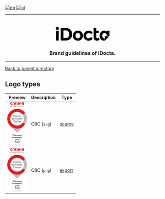 [![en](https://img.shields.io/badge/lang-en-red.svg)](https://github.com/iDocta/brand-guide/blob/main/logo/cbc/README.md)
[![nl](https://img.shields.io/badge/lang-nl-green.svg)](https://github.com/iDocta/brand-guide/blob/main/logo/cbc/README.nl.md)

---

<h1 align="center">
    <a href="https://www.idocta.be">    
        <picture>
            <source media="(prefers-color-scheme: dark)" srcset="https://raw.githubusercontent.com/iDocta/brand-guide/main/logo/idocta/source/idocta-white.svg">
            <source media="(prefers-color-scheme: light)" srcset="https://raw.githubusercontent.com/iDocta/brand-guide/main/logo/idocta/source/idocta-black.svg">
            <img width="175px" alt="Shows a black logo in light color mode and a white one in dark color mode." src="https://raw.githubusercontent.com/iDocta/brand-guide/main/logo/idocta/source/idocta-black.svg">
        </picture>
    </a> 
</h1>
 
<h3 align="center">Brand guidelines of iDocta.</h3>

---

[Back to parent directory](../README.md)

## Logo types

| Preview                                                                                                                             | Description | Type                       |
| ----------------------------------------------------------------------------------------------------------------------------------- | ----------- | -------------------------- |
| <img src='https://github.com/iDocta/brand-guide/blob/main/logo/cbc/source/cbc-portrait-light.svg?raw=true' width='64' alt=''/>      | CBC (`svg`) | [source](source/README.md) |
| <img src='https://github.com/iDocta/brand-guide/blob/main/logo/cbc/export/cbc-portrait-light-2048.png?raw=true' width='64' alt=''/> | CBC (`png`) | [export](export/README.md) |
